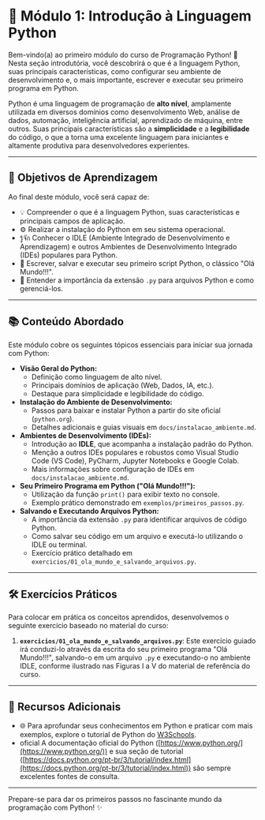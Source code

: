 # 🐍 Módulo 1: Introdução à Linguagem Python

Bem-vindo(a) ao primeiro módulo do curso de Programação Python! 🎉 Nesta seção introdutória, você descobrirá o que é a linguagem Python, suas principais características, como configurar seu ambiente de desenvolvimento e, o mais importante, escrever e executar seu primeiro programa em Python.

Python é uma linguagem de programação de **alto nível**, amplamente utilizada em diversos domínios como desenvolvimento Web, análise de dados, automação, inteligência artificial, aprendizado de máquina, entre outros. Suas principais características são a **simplicidade** e a **legibilidade** do código, o que a torna uma excelente linguagem para iniciantes e altamente produtiva para desenvolvedores experientes.

---

## 🎯 Objetivos de Aprendizagem

Ao final deste módulo, você será capaz de:

* 💡 Compreender o que é a linguagem Python, suas características e principais campos de aplicação.
* ⚙️ Realizar a instalação do Python em seu sistema operacional.
* รู้จัก Conhecer o IDLE (Ambiente Integrado de Desenvolvimento e Aprendizagem) e outros Ambientes de Desenvolvimento Integrado (IDEs) populares para Python.
* 🚀 Escrever, salvar e executar seu primeiro script Python, o clássico "Olá Mundo!!!".
* 💾 Entender a importância da extensão `.py` para arquivos Python e como gerenciá-los.

---

## 📚 Conteúdo Abordado

Este módulo cobre os seguintes tópicos essenciais para iniciar sua jornada com Python:

* **Visão Geral do Python:**
    * Definição como linguagem de alto nível.
    * Principais domínios de aplicação (Web, Dados, IA, etc.).
    * Destaque para simplicidade e legibilidade do código.
* **Instalação do Ambiente de Desenvolvimento:**
    * Passos para baixar e instalar Python a partir do site oficial (`python.org`).
    * Detalhes adicionais e guias visuais em `docs/instalacao_ambiente.md`.
* **Ambientes de Desenvolvimento (IDEs):**
    * Introdução ao **IDLE**, que acompanha a instalação padrão do Python.
    * Menção a outros IDEs populares e robustos como Visual Studio Code (VS Code), PyCharm, Jupyter Notebooks e Google Colab.
    * Mais informações sobre configuração de IDEs em `docs/instalacao_ambiente.md`.
* **Seu Primeiro Programa em Python ("Olá Mundo!!!"):**
    * Utilização da função `print()` para exibir texto no console.
    * Exemplo prático demonstrado em `exemplos/primeiros_passos.py`.
* **Salvando e Executando Arquivos Python:**
    * A importância da extensão `.py` para identificar arquivos de código Python.
    * Como salvar seu código em um arquivo e executá-lo utilizando o IDLE ou terminal.
    * Exercício prático detalhado em `exercicios/01_ola_mundo_e_salvando_arquivos.py`.

---

## 🛠️ Exercícios Práticos

Para colocar em prática os conceitos aprendidos, desenvolvemos o seguinte exercício baseado no material do curso:

1.  **`exercicios/01_ola_mundo_e_salvando_arquivos.py`**: Este exercício guiado irá conduzi-lo através da escrita do seu primeiro programa "Olá Mundo!!!", salvando-o em um arquivo `.py` e executando-o no ambiente IDLE, conforme ilustrado nas Figuras I a V do material de referência do curso.

---

## 🔗 Recursos Adicionais

* 🌐 Para aprofundar seus conhecimentos em Python e praticar com mais exemplos, explore o tutorial de Python do [W3Schools](https://www.w3schools.com/python/default.asp).
* oficial A documentação oficial do Python ([https://www.python.org/](https://www.python.org/)) e sua seção de tutorial ([https://docs.python.org/pt-br/3/tutorial/index.html](https://docs.python.org/pt-br/3/tutorial/index.html)) são sempre excelentes fontes de consulta.

---

Prepare-se para dar os primeiros passos no fascinante mundo da programação com Python! ✨